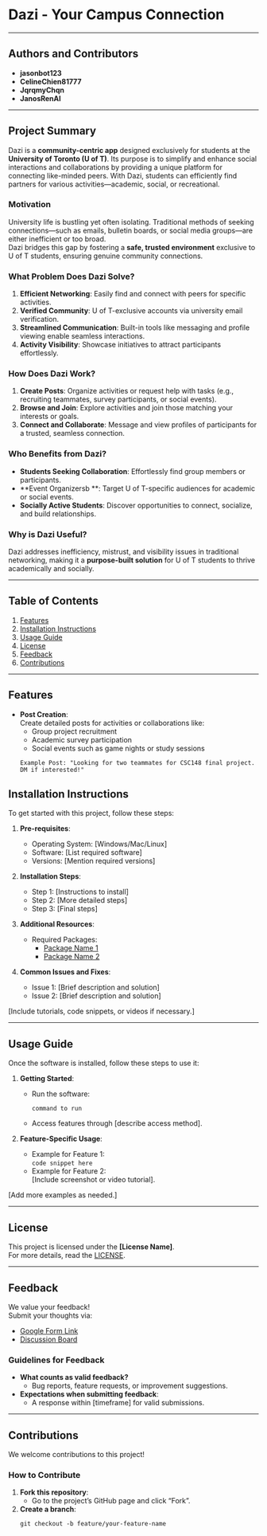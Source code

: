 # **Dazi - Your Campus Connection**

---

## **Authors and Contributors**
- **jasonbot123**
- **CelineChien81777**
- **JqrqmyChqn**
- **JanosRenAI**

---

## **Project Summary**
Dazi is a **community-centric app** designed exclusively for students at the **University of Toronto (U of T)**. Its purpose is to simplify and enhance social interactions and collaborations by providing a unique platform for connecting like-minded peers. With Dazi, students can efficiently find partners for various activities—academic, social, or recreational.

### **Motivation**
University life is bustling yet often isolating. Traditional methods of seeking connections—such as emails, bulletin boards, or social media groups—are either inefficient or too broad.  
Dazi bridges this gap by fostering a **safe, trusted environment** exclusive to U of T students, ensuring genuine community connections.

### **What Problem Does Dazi Solve?**
1. **Efficient Networking**: Easily find and connect with peers for specific activities.
2. **Verified Community**: U of T-exclusive accounts via university email verification.
3. **Streamlined Communication**: Built-in tools like messaging and profile viewing enable seamless interactions.
4. **Activity Visibility**: Showcase initiatives to attract participants effortlessly.

### **How Does Dazi Work?**
1. **Create Posts**: Organize activities or request help with tasks (e.g., recruiting teammates, survey participants, or social events).
2. **Browse and Join**: Explore activities and join those matching your interests or goals.
3. **Connect and Collaborate**: Message and view profiles of participants for a trusted, seamless connection.

### **Who Benefits from Dazi?**
- **Students Seeking Collaboration**: Effortlessly find group members or participants.
- **Event Organizersb  **: Target U of T-specific audiences for academic or social events.
- **Socially Active Students**: Discover opportunities to connect, socialize, and build relationships.

### **Why is Dazi Useful?**
Dazi addresses inefficiency, mistrust, and visibility issues in traditional networking, making it a **purpose-built solution** for U of T students to thrive academically and socially.

---

## **Table of Contents**
1. [Features](#features)
2. [Installation Instructions](#installation-instructions)
3. [Usage Guide](#usage-guide)
4. [License](#license)
5. [Feedback](#feedback)
6. [Contributions](#contributions)

---

## **Features**
- **Post Creation**:  
  Create detailed posts for activities or collaborations like:
    - Group project recruitment
    - Academic survey participation
    - Social events such as game nights or study sessions
  ```text
  Example Post: "Looking for two teammates for CSC148 final project. DM if interested!"

## **Installation Instructions**
To get started with this project, follow these steps:

1. **Pre-requisites**:
    - Operating System: [Windows/Mac/Linux]
    - Software: [List required software]
    - Versions: [Mention required versions]

2. **Installation Steps**:
    - Step 1: [Instructions to install]
    - Step 2: [More detailed steps]
    - Step 3: [Final steps]

3. **Additional Resources**:
    - Required Packages:
        - [Package Name 1](link-to-package)
        - [Package Name 2](link-to-package)

4. **Common Issues and Fixes**:
    - Issue 1: [Brief description and solution]
    - Issue 2: [Brief description and solution]

[Include tutorials, code snippets, or videos if necessary.]

---

## **Usage Guide**
Once the software is installed, follow these steps to use it:

1. **Getting Started**:
    - Run the software:
      ```shell
      command to run
      ```
    - Access features through [describe access method].

2. **Feature-Specific Usage**:
    - Example for Feature 1:  
      ```code snippet here```
    - Example for Feature 2:  
      [Include screenshot or video tutorial].

[Add more examples as needed.]

---

## **License**
This project is licensed under the **[License Name]**.  
For more details, read the [LICENSE](link-to-license-file).

---

## **Feedback**
We value your feedback!  
Submit your thoughts via:
- [Google Form Link](link-to-google-form)
- [Discussion Board](link-to-discussion-board)

### Guidelines for Feedback
- **What counts as valid feedback?**
    - Bug reports, feature requests, or improvement suggestions.
- **Expectations when submitting feedback**:
    - A response within [timeframe] for valid submissions.

---

## **Contributions**
We welcome contributions to this project!

### How to Contribute
1. **Fork this repository**:
    - Go to the project’s GitHub page and click “Fork”.
2. **Create a branch**:
   ```shell
   git checkout -b feature/your-feature-name